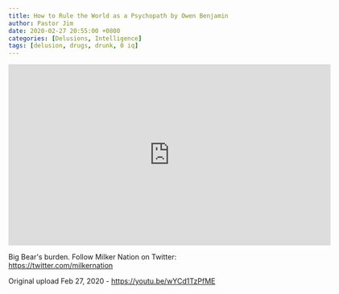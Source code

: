 ```yaml
---
title: How to Rule the World as a Psychopath by Owen Benjamin
author: Pastor Jim
date: 2020-02-27 20:55:00 +0800
categories: [Delusions, Intelligence]
tags: [delusion, drugs, drunk, 0 iq]
---
```




<iframe width="640" height="360" scrolling="no" frameborder="0" style="border: none;" src="https://www.bitchute.com/embed/lGbVZD1VX1w3/"></iframe>

Big Bear's burden.
Follow Milker Nation on Twitter: https://twitter.com/milkernation



Original upload Feb 27, 2020 - https://youtu.be/wYCd1TzPfME
